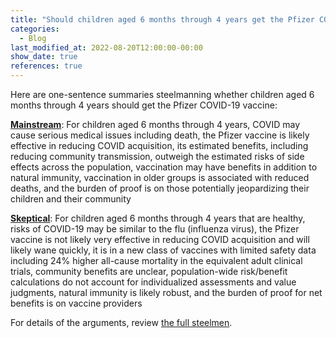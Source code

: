 ```yaml
---
title: "Should children aged 6 months through 4 years get the Pfizer COVID-19 vaccine?"
categories:
  - Blog
last_modified_at: 2022-08-20T12:00:00-00:00
show_date: true
references: true
---
```


Here are one-sentence summaries steelmanning whether children aged 6 months through 4 years should get the Pfizer COVID-19 vaccine:

[**Mainstream**](/topics/children_vaccine_covid19/#steelman-for-children-aged-6-months-through-4-years-covid-may-cause-serious-medical-issues-including-death-the-pfizer-vaccine-is-likely-effective-in-reducing-covid-acquisition-its-estimated-benefits-including-reducing-community-transmission-outweigh-the-estimated-risks-of-side-effects-across-the-population-vaccination-may-have-benefits-in-addition-to-natural-immunity-vaccination-in-older-groups-is-associated-with-reduced-deaths-and-the-burden-of-proof-is-on-those-potentially-jeopardizing-their-children-and-their-community): For children aged 6 months through 4 years, COVID may cause serious medical issues including death, the Pfizer vaccine is likely effective in reducing COVID acquisition, its estimated benefits, including reducing community transmission, outweigh the estimated risks of side effects across the population, vaccination may have benefits in addition to natural immunity, vaccination in older groups is associated with reduced deaths, and the burden of proof is on those potentially jeopardizing their children and their community

[**Skeptical**](/topics/children_vaccine_covid19/#response-for-children-aged-6-months-through-4-years-that-are-healthy-risks-of-covid-19-may-be-similar-to-the-flu-influenza-virus-the-pfizer-vaccine-is-not-likely-very-effective-in-reducing-covid-acquisition-and-will-likely-wane-quickly-it-is-in-a-new-class-of-vaccines-with-limited-safety-data-community-benefits-are-unclear-population-wide-riskbenefit-calculations-do-not-account-for-individualized-assessments-and-value-judgments-natural-immunity-is-likely-robust-and-the-burden-of-proof-for-net-benefits-is-on-vaccine-providers): For children aged 6 months through 4 years that are healthy, risks of COVID-19 may be similar to the flu (influenza virus), the Pfizer vaccine is not likely very effective in reducing COVID acquisition and will likely wane quickly, it is in a new class of vaccines with limited safety data including 24% higher all-cause mortality in the equivalent adult clinical trials, community benefits are unclear, population-wide risk/benefit calculations do not account for individualized assessments and value judgments, natural immunity is likely robust, and the burden of proof for net benefits is on vaccine providers

For details of the arguments, review [the full steelmen](/topics/children_vaccine_covid19/).
